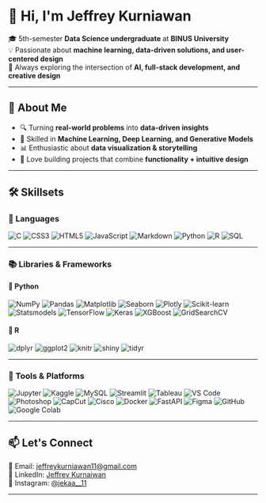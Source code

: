 # 👋 Hi, I'm Jeffrey Kurniawan  

🎓 5th-semester **Data Science undergraduate** at **BINUS University**  
💡 Passionate about **machine learning, data-driven solutions, and user-centered design**  
🚀 Always exploring the intersection of **AI, full-stack development, and creative design**  

---

## 🧠 About Me  
- 🔍 Turning **real-world problems** into **data-driven insights**  
- 🤖 Skilled in **Machine Learning, Deep Learning, and Generative Models**  
- 📊 Enthusiastic about **data visualization & storytelling**  
- 🎨 Love building projects that combine **functionality + intuitive design**  

---

## 🛠 Skillsets 

### 🚀 Languages  
![C](https://img.shields.io/badge/C-00599C?style=for-the-badge&logo=c&logoColor=white)  ![CSS3](https://img.shields.io/badge/CSS3-1572B6?style=for-the-badge&logo=css3&logoColor=white)  ![HTML5](https://img.shields.io/badge/HTML5-E34F26?style=for-the-badge&logo=html5&logoColor=white)  ![JavaScript](https://img.shields.io/badge/JavaScript-F7DF1E?style=for-the-badge&logo=javascript&logoColor=black)  ![Markdown](https://img.shields.io/badge/Markdown-000000?style=for-the-badge&logo=markdown&logoColor=white)  ![Python](https://img.shields.io/badge/Python-3776AB?style=for-the-badge&logo=python&logoColor=white)  ![R](https://img.shields.io/badge/R-276DC3?style=for-the-badge&logo=r&logoColor=white)  ![SQL](https://img.shields.io/badge/SQL-003B57?style=for-the-badge&logo=postgresql&logoColor=white)  

---

### 📚 Libraries & Frameworks  

#### 🔹 Python  
![NumPy](https://img.shields.io/badge/NumPy-013243?style=for-the-badge&logo=numpy&logoColor=white)  ![Pandas](https://img.shields.io/badge/Pandas-150458?style=for-the-badge&logo=pandas&logoColor=white)  ![Matplotlib](https://img.shields.io/badge/Matplotlib-005C5C?style=for-the-badge&logo=plotly&logoColor=white)  ![Seaborn](https://img.shields.io/badge/Seaborn-268BD2?style=for-the-badge&logo=python&logoColor=white)  ![Plotly](https://img.shields.io/badge/Plotly-3F4F75?style=for-the-badge&logo=plotly&logoColor=white)  ![Scikit-learn](https://img.shields.io/badge/Scikit--learn-F7931E?style=for-the-badge&logo=scikit-learn&logoColor=white)  ![Statsmodels](https://img.shields.io/badge/Statsmodels-FF6600?style=for-the-badge&logo=python&logoColor=white)  ![TensorFlow](https://img.shields.io/badge/TensorFlow-FF6F00?style=for-the-badge&logo=tensorflow&logoColor=white)  ![Keras](https://img.shields.io/badge/Keras-D00000?style=for-the-badge&logo=keras&logoColor=white)  ![XGBoost](https://img.shields.io/badge/XGBoost-FF6600?style=for-the-badge&logo=xgboost&logoColor=white)  ![GridSearchCV](https://img.shields.io/badge/GridSearchCV-2E7D32?style=for-the-badge&logo=scikit-learn&logoColor=white)  

#### 🔹 R  
![dplyr](https://img.shields.io/badge/dplyr-276DC3?style=for-the-badge&logo=r&logoColor=white)  ![ggplot2](https://img.shields.io/badge/ggplot2-F8766D?style=for-the-badge&logo=r&logoColor=white)  ![knitr](https://img.shields.io/badge/knitr-1E90FF?style=for-the-badge&logo=r&logoColor=white)  ![shiny](https://img.shields.io/badge/Shiny-16A085?style=for-the-badge&logo=r&logoColor=white)  ![tidyr](https://img.shields.io/badge/tidyr-FFD700?style=for-the-badge&logo=r&logoColor=white)  

---

### 🧰 Tools & Platforms  
![Jupyter](https://img.shields.io/badge/Jupyter-F37626?style=for-the-badge&logo=jupyter&logoColor=white)  ![Kaggle](https://img.shields.io/badge/Kaggle-20BEFF?style=for-the-badge&logo=kaggle&logoColor=white)  ![MySQL](https://img.shields.io/badge/MySQL-4479A1?style=for-the-badge&logo=mysql&logoColor=white)  ![Streamlit](https://img.shields.io/badge/Streamlit-FF4B4B?style=for-the-badge&logo=streamlit&logoColor=white)  ![Tableau](https://img.shields.io/badge/Tableau-E97627?style=for-the-badge&logo=tableau&logoColor=white)  ![VS Code](https://img.shields.io/badge/VS%20Code-0078D4?style=for-the-badge&logo=visualstudiocode&logoColor=white)  ![Photoshop](https://img.shields.io/badge/Adobe%20Photoshop-31A8FF?style=for-the-badge&logo=adobephotoshop&logoColor=white)  ![CapCut](https://img.shields.io/badge/CapCut-000000?style=for-the-badge&logo=capcut&logoColor=white) ![Cisco](https://img.shields.io/badge/Cisco%20Packet%20Tracer-1BA0D7?style=for-the-badge&logo=cisco&logoColor=white)  ![Docker](https://img.shields.io/badge/Docker-2496ED?style=for-the-badge&logo=docker&logoColor=white)  ![FastAPI](https://img.shields.io/badge/FastAPI-009688?style=for-the-badge&logo=fastapi&logoColor=white)  ![Figma](https://img.shields.io/badge/Figma-F24E1E?style=for-the-badge&logo=figma&logoColor=white)  ![GitHub](https://img.shields.io/badge/GitHub-181717?style=for-the-badge&logo=github&logoColor=white)  ![Google Colab](https://img.shields.io/badge/Google%20Colab-F9AB00?style=for-the-badge&logo=googlecolab&logoColor=white)

---

## 📫 Let's Connect  
📧 Email: jeffreykurniawan11@gmail.com  
💼 LinkedIn: [Jeffrey Kurnaiwan](https://www.linkedin.com/in/jeffrey-kurniawan-bb60b4290/)  
📸 Instagram: [@jekaa__11](https://www.instagram.com/jekaa__11/)

---
